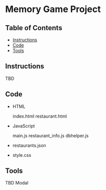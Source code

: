 # Memory Game Project

## Table of Contents

* [Instructions](#instructions)
* [Code](#code)
* [Tools](#tools)

## Instructions

TBD

## Code

* HTML

  index.html
  restaurant.html

* JavaScript

  main.js
  restaurant_info.js
  dbhelper.js

* restaurants.json

* style.css

## Tools

TBD
Modal
